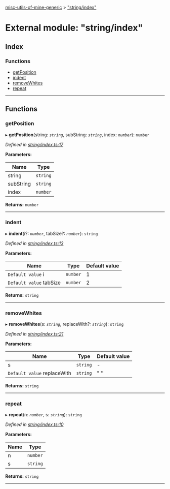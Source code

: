 [misc-utils-of-mine-generic](../README.md) > ["string/index"](../modules/_string_index_.md)

# External module: "string/index"

## Index

### Functions

* [getPosition](_string_index_.md#getposition)
* [indent](_string_index_.md#indent)
* [removeWhites](_string_index_.md#removewhites)
* [repeat](_string_index_.md#repeat)

---

## Functions

<a id="getposition"></a>

###  getPosition

▸ **getPosition**(string: *`string`*, subString: *`string`*, index: *`number`*): `number`

*Defined in [string/index.ts:17](https://github.com/cancerberoSgx/misc-utils-of-mine/blob/f96cdd6/misc-utils-of-mine-generic/src/string/index.ts#L17)*

**Parameters:**

| Name | Type |
| ------ | ------ |
| string | `string` |
| subString | `string` |
| index | `number` |

**Returns:** `number`

___
<a id="indent"></a>

###  indent

▸ **indent**(i?: *`number`*, tabSize?: *`number`*): `string`

*Defined in [string/index.ts:13](https://github.com/cancerberoSgx/misc-utils-of-mine/blob/f96cdd6/misc-utils-of-mine-generic/src/string/index.ts#L13)*

**Parameters:**

| Name | Type | Default value |
| ------ | ------ | ------ |
| `Default value` i | `number` | 1 |
| `Default value` tabSize | `number` | 2 |

**Returns:** `string`

___
<a id="removewhites"></a>

###  removeWhites

▸ **removeWhites**(s: *`string`*, replaceWith?: *`string`*): `string`

*Defined in [string/index.ts:21](https://github.com/cancerberoSgx/misc-utils-of-mine/blob/f96cdd6/misc-utils-of-mine-generic/src/string/index.ts#L21)*

**Parameters:**

| Name | Type | Default value |
| ------ | ------ | ------ |
| s | `string` | - |
| `Default value` replaceWith | `string` | &quot; &quot; |

**Returns:** `string`

___
<a id="repeat"></a>

###  repeat

▸ **repeat**(n: *`number`*, s: *`string`*): `string`

*Defined in [string/index.ts:10](https://github.com/cancerberoSgx/misc-utils-of-mine/blob/f96cdd6/misc-utils-of-mine-generic/src/string/index.ts#L10)*

**Parameters:**

| Name | Type |
| ------ | ------ |
| n | `number` |
| s | `string` |

**Returns:** `string`

___

